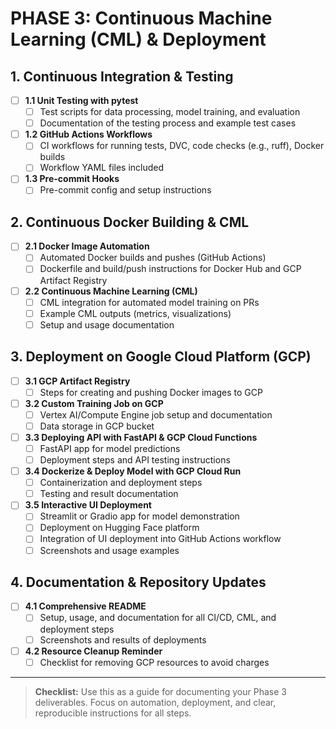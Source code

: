 # PHASE 3: Continuous Machine Learning (CML) & Deployment

## 1. Continuous Integration & Testing
- [ ] **1.1 Unit Testing with pytest**
  - [ ] Test scripts for data processing, model training, and evaluation
  - [ ] Documentation of the testing process and example test cases
- [ ] **1.2 GitHub Actions Workflows**
  - [ ] CI workflows for running tests, DVC, code checks (e.g., ruff), Docker builds
  - [ ] Workflow YAML files included
- [ ] **1.3 Pre-commit Hooks**
  - [ ] Pre-commit config and setup instructions

## 2. Continuous Docker Building & CML
- [ ] **2.1 Docker Image Automation**
  - [ ] Automated Docker builds and pushes (GitHub Actions)
  - [ ] Dockerfile and build/push instructions for Docker Hub and GCP Artifact Registry
- [ ] **2.2 Continuous Machine Learning (CML)**
  - [ ] CML integration for automated model training on PRs
  - [ ] Example CML outputs (metrics, visualizations)
  - [ ] Setup and usage documentation

## 3. Deployment on Google Cloud Platform (GCP)
- [ ] **3.1 GCP Artifact Registry**
  - [ ] Steps for creating and pushing Docker images to GCP
- [ ] **3.2 Custom Training Job on GCP**
  - [ ] Vertex AI/Compute Engine job setup and documentation
  - [ ] Data storage in GCP bucket
- [ ] **3.3 Deploying API with FastAPI & GCP Cloud Functions**
  - [ ] FastAPI app for model predictions
  - [ ] Deployment steps and API testing instructions
- [ ] **3.4 Dockerize & Deploy Model with GCP Cloud Run**
  - [ ] Containerization and deployment steps
  - [ ] Testing and result documentation
- [ ] **3.5 Interactive UI Deployment**
  - [ ] Streamlit or Gradio app for model demonstration
  - [ ] Deployment on Hugging Face platform
  - [ ] Integration of UI deployment into GitHub Actions workflow
  - [ ] Screenshots and usage examples

## 4. Documentation & Repository Updates
- [ ] **4.1 Comprehensive README**
  - [ ] Setup, usage, and documentation for all CI/CD, CML, and deployment steps
  - [ ] Screenshots and results of deployments
- [ ] **4.2 Resource Cleanup Reminder**
  - [ ] Checklist for removing GCP resources to avoid charges

---

> **Checklist:** Use this as a guide for documenting your Phase 3 deliverables. Focus on automation, deployment, and clear, reproducible instructions for all steps.
